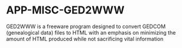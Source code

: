 APP-MISC-GED2WWW
================

GED2WWW is a freeware program designed to convert GEDCOM (genealogical data) files to HTML with an emphasis on minimizing the amount of HTML produced while not sacrificing vital information
